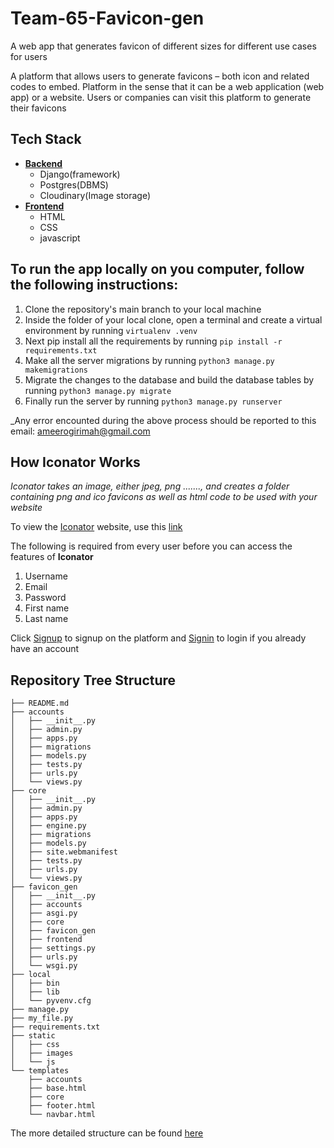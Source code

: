 # Team-65-Favicon-gen
A web app that generates favicon of different sizes for different use cases for users

A platform that allows users to generate favicons – both icon and related codes to embed.
Platform in the sense that it can be a web application (web app) or a website.
Users or companies can visit this platform to generate their favicons


## Tech Stack

* [**Backend**](https://github.com/zuri-training/Team-65-Favicon-gen/blob/dev/documentation/Backend.md)
  * Django(framework)
  * Postgres(DBMS)
  * Cloudinary(Image storage)
* [**Frontend**](https://github.com/zuri-training/Team-65-Favicon-gen/blob/dev/documentation/Frontend.md)
  * HTML
  * CSS
  * javascript
  
## To run the app locally on you computer, follow the following instructions:
1. Clone the repository's main branch to your local machine
1. Inside the folder of your local clone, open a terminal and create a virtual environment by running
 `virtualenv .venv`
1. Next pip install all the requirements by running
 `pip install -r requirements.txt`
1. Make all the server migrations by running
 `python3 manage.py makemigrations`
1. Migrate the changes to the database and build the database tables by running
 `python3 manage.py migrate`
1. Finally run the server by running 
 `python3 manage.py runserver`
 
_Any error encounted during the above process should be reported to this email: ameerogirimah@gmail.com
  
  
##  How Iconator Works

*Iconator takes an image, either jpeg, png ......., and creates a folder containing png and ico favicons as well as html code to be used with your website*

To view the [Iconator](www.iconator.zurifordummies.com) website, use this [link](www.iconator.zurifordummies.com)

The following is required from every user before you can access the features of __Iconator__
1.  Username
1.  Email
1.  Password
1.  First name
1.  Last name


Click [Signup](www.iconator.zurifordummies.com/signup) to signup on the platform and [Signin](www.iconator.zurifordummies.com/signin) to login if you already have an account

## Repository Tree Structure

```
├── README.md
├── accounts
│   ├── __init__.py
│   ├── admin.py
│   ├── apps.py
│   ├── migrations
│   ├── models.py
│   ├── tests.py
│   ├── urls.py
│   └── views.py
├── core
│   ├── __init__.py
│   ├── admin.py
│   ├── apps.py
│   ├── engine.py
│   ├── migrations
│   ├── models.py
│   ├── site.webmanifest
│   ├── tests.py
│   ├── urls.py
│   └── views.py
├── favicon_gen
│   ├── __init__.py
│   ├── accounts
│   ├── asgi.py
│   ├── core
│   ├── favicon_gen
│   ├── frontend
│   ├── settings.py
│   ├── urls.py
│   └── wsgi.py
├── local
│   ├── bin
│   ├── lib
│   └── pyvenv.cfg
├── manage.py
├── my_file.py
├── requirements.txt
├── static
│   ├── css
│   ├── images
│   └── js
└── templates
    ├── accounts
    ├── base.html
    ├── core
    ├── footer.html
    └── navbar.html
```

The more detailed structure can be found [here](https://github.com/zuri-training/Team-65-Favicon-gen/blob/dev/documentation/repo_tree.md)
